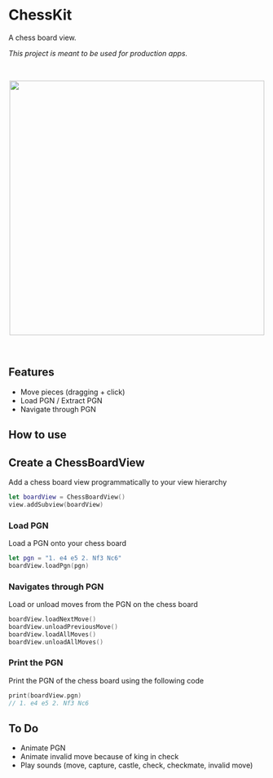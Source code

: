 # ChessKit

A chess board view. 

*This project is meant to be used for production apps.*

<br/>
<p align="center">
  <img src="https://i.postimg.cc/GmDFG4f2/ChessKit.png" height="500">
</p>
<br/>

## Features

- Move pieces (dragging + click)
- Load PGN / Extract PGN
- Navigate through PGN


## How to use

## Create a ChessBoardView

Add a chess board view programmatically to your view hierarchy

```swift
let boardView = ChessBoardView()
view.addSubview(boardView)
```

### Load PGN

Load a PGN onto your chess board

```swift
let pgn = "1. e4 e5 2. Nf3 Nc6"
boardView.loadPgn(pgn)
```

### Navigates through PGN

Load or unload moves from the PGN on the chess board

```swift
boardView.loadNextMove()
boardView.unloadPreviousMove()
boardView.loadAllMoves()
boardView.unloadAllMoves()
```

### Print the PGN

Print the PGN of the chess board using the following code

```swift
print(boardView.pgn)
// 1. e4 e5 2. Nf3 Nc6
```

## To Do

- Animate PGN
- Animate invalid move because of king in check
- Play sounds (move, capture, castle, check, checkmate, invalid move)
